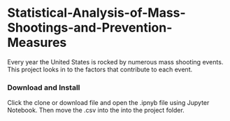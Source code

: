 # Statistical-Analysis-of-Mass-Shootings-and-Prevention-Measures

Every year the United States is rocked by numerous mass shooting events. This project looks in to the factors that contribute to each event.

### Download and Install
Click the clone or download file and open the .ipnyb file using Jupyter Notebook. Then move the .csv into the into the project folder.



